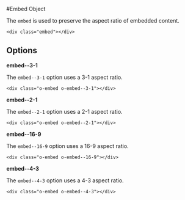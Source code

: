 #Embed Object

The `embed` is used to preserve the aspect ratio of embedded content.

    <div class="embed"></div>

## Options

**embed--3-1**

The `embed--3-1` option uses a 3-1 aspect ratio.

    <div class="o-embed o-embed--3-1"></div>

**embed--2-1**

The `embed--2-1` option uses a 2-1 aspect ratio.

    <div class="o-embed o-embed--2-1"></div>

**embed--16-9**

The `embed--16-9` option uses a 16-9 aspect ratio.

    <div class="o-embed o-embed--16-9"></div>

**embed--4-3**

The `embed--4-3` option uses a 4-3 aspect ratio.

    <div class="o-embed o-embed--4-3"></div>
  